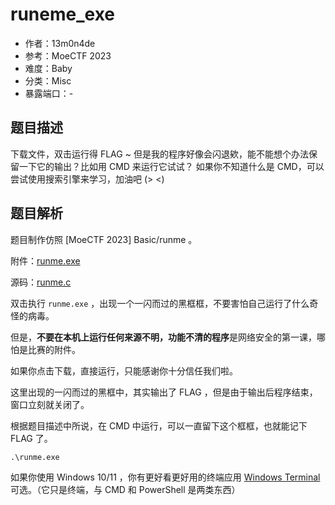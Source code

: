 # runeme_exe

- 作者：13m0n4de
- 参考：MoeCTF 2023
- 难度：Baby
- 分类：Misc
- 暴露端口：-

## 题目描述

下载文件，双击运行得 FLAG ~
但是我的程序好像会闪退欸，能不能想个办法保留一下它的输出？比如用 CMD 来运行它试试？
如果你不知道什么是 CMD，可以尝试使用搜索引擎来学习，加油吧 (> \<)

## 题目解析

题目制作仿照 \[MoeCTF 2023\] Basic/runme 。

附件：[runme.exe](attachments/runme.exe)

源码：[runme.c](build/runme.c)

双击执行 `runme.exe` ，出现一个一闪而过的黑框框，不要害怕自己运行了什么奇怪的病毒。

但是，**不要在本机上运行任何来源不明，功能不清的程序**是网络安全的第一课，哪怕是比赛的附件。

如果你点击下载，直接运行，只能感谢你十分信任我们啦。

这里出现的一闪而过的黑框中，其实输出了 FLAG ，但是由于输出后程序结束，窗口立刻就关闭了。

根据题目描述中所说，在 CMD 中运行，可以一直留下这个框框，也就能记下 FLAG 了。

```
.\runme.exe
```

如果你使用 Windows 10/11 ，你有更好看更好用的终端应用 [Windows Terminal](https://apps.microsoft.com/store/detail/windows-terminal/9N0DX20HK701) 可选。（它只是终端，与 CMD 和 PowerShell 是两类东西）
